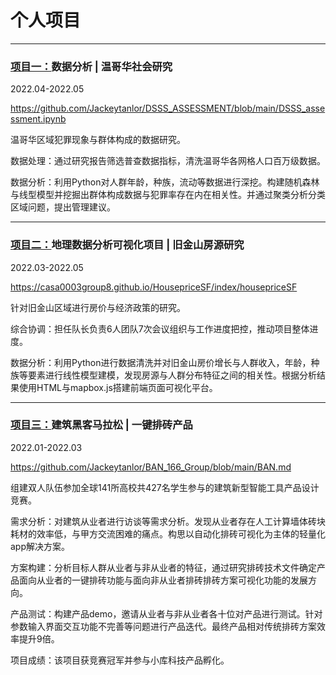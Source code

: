# 个人项目

--------------
### [项目一：](https://github.com/Jackeytanlor/DSSS_ASSESSMENT/blob/main/DSSS_assessment.ipynb)数据分析 | 温哥华社会研究
2022.04-2022.05

https://github.com/Jackeytanlor/DSSS_ASSESSMENT/blob/main/DSSS_assessment.ipynb

温哥华区域犯罪现象与群体构成的数据研究。

数据处理：通过研究报告筛选普查数据指标，清洗温哥华各网格人口百万级数据。

数据分析：利用Python对人群年龄，种族，流动等数据进行深挖。构建随机森林与线型模型并挖掘出群体构成数据与犯罪率存在内在相关性。并通过聚类分析分类区域问题，提出管理建议。

--------------
###  [项目二：](https://casa0003group8.github.io/HousepriceSF/index/housepriceSF)地理数据分析可视化项目 | 旧金山房源研究 
2022.03-2022.05

https://casa0003group8.github.io/HousepriceSF/index/housepriceSF

针对旧金山区域进行房价与经济政策的研究。

综合协调：担任队长负责6人团队7次会议组织与工作进度把控，推动项目整体进度。

数据分析：利用Python进行数据清洗并对旧金山房价增长与人群收入，年龄，种族等要素进行线性模型建模，发现房源与人群分布特征之间的相关性。根据分析结果使用HTML与mapbox.js搭建前端页面可视化平台。

--------------
###  [项目三：](https://github.com/Jackeytanlor/BAN_166_Group/blob/main/BAN.md)建筑黑客马拉松 | 一键排砖产品 
2022.01-2022.03

https://github.com/Jackeytanlor/BAN_166_Group/blob/main/BAN.md

组建双人队伍参加全球141所高校共427名学生参与的建筑新型智能工具产品设计竞赛。

需求分析：对建筑从业者进行访谈等需求分析。发现从业者存在人工计算墙体砖块耗材的效率低，与甲方交流困难的痛点。构思以自动化排砖可视化为主体的轻量化app解决方案。

方案构建：分析目标人群从业者与非从业者的特征，通过研究排砖技术文件确定产品面向从业者的一键排砖功能与面向非从业者排砖排砖方案可视化功能的发展方向。

产品测试：构建产品demo，邀请从业者与非从业者各十位对产品进行测试。针对参数输入界面交互功能不完善等问题进行产品迭代。最终产品相对传统排砖方案效率提升9倍。

项目成绩：该项目获竞赛冠军并参与小库科技产品孵化。

